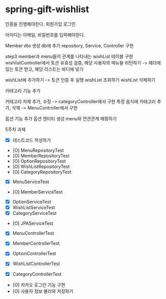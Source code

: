# spring-gift-wishlist
인증을 진행해야한다.
회원가입
로그인 

아이디는 이메일, 비밀번호를 입력해야한다.

Member dto 생성
db에 추가
repository, Service, Controller 구현

step3
member과 menu들의 관계를 나타내는 wishList 테이블 구현
wishlistController에서 토큰 유효성 검증, 해당 사용자의 메뉴들 리턴하기
-> 헤더에 있는 토큰 받고, 해당 리스트는 바디에 넣기

wishList에 추가하기 -> 토큰 인증 후 실행
wishList 조회하기
wishList 삭제하기

카테고리 기능 추가

카테고리 자체 추가, 수정 -> categoryController에서 구현
특정 음식에 카테고리 추가, 삭제 -> MenuController에서 구현

옵션 기능 추가
옵션 엔티티 생성
menu와 연관관계 매핑하기

5주차 과제
- [X] 테스트코드 작성하기

- [O] MenuRepositoryTest
- [O] MemberRepositoryTest
- [O] OptionRepositoryTest
- [O] WishListRepositoryTest
- [O] CategoryRepositoryTest

- [X] MenuServiceTest
- [O] MemberServiceTest
- [X] OptionServiceTest
- [X] WishListServiceTest
- [X] CategoryServiceTest
- [O] JPAServiceTest

- [X] MenuControllerTest
- [X] MemberControllerTest
- [X] OptionControllerTest
- [X] WishListControllerTest
- [X] CategoryControllerTest


- [O] 카카오 로그인 기능 구현
- [O] 사용자 정보 불러와 저장하기



